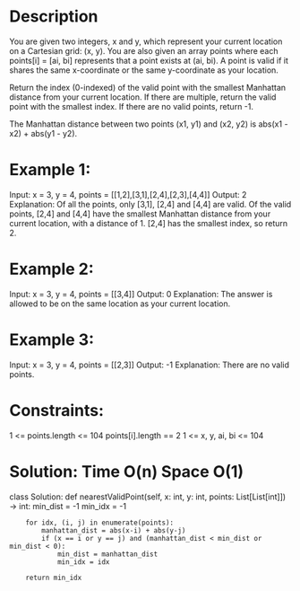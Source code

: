 # Description

You are given two integers, x and y, which represent your current location on a Cartesian grid: (x, y). You are also given an array points where each points[i] = [ai, bi] represents that a point exists at (ai, bi). A point is valid if it shares the same x-coordinate or the same y-coordinate as your location.

Return the index (0-indexed) of the valid point with the smallest Manhattan distance from your current location. If there are multiple, return the valid point with the smallest index. If there are no valid points, return -1.

The Manhattan distance between two points (x1, y1) and (x2, y2) is abs(x1 - x2) + abs(y1 - y2).

# Example 1:

Input: x = 3, y = 4, points = [[1,2],[3,1],[2,4],[2,3],[4,4]]
Output: 2
Explanation: Of all the points, only [3,1], [2,4] and [4,4] are valid. Of the valid points, [2,4] and [4,4] have the smallest Manhattan distance from your current location, with a distance of 1. [2,4] has the smallest index, so return 2.

# Example 2:

Input: x = 3, y = 4, points = [[3,4]]
Output: 0
Explanation: The answer is allowed to be on the same location as your current location.

# Example 3:

Input: x = 3, y = 4, points = [[2,3]]
Output: -1
Explanation: There are no valid points.
 

# Constraints:

1 <= points.length <= 104
points[i].length == 2
1 <= x, y, ai, bi <= 104


# Solution: Time O(n) Space O(1)
class Solution:
    def nearestValidPoint(self, x: int, y: int, points: List[List[int]]) -> int:
        min_dist = -1
        min_idx = -1
        
        for idx, (i, j) in enumerate(points):
            manhattan_dist = abs(x-i) + abs(y-j)
            if (x == i or y == j) and (manhattan_dist < min_dist or min_dist < 0):
                min_dist = manhattan_dist
                min_idx = idx
         
        return min_idx